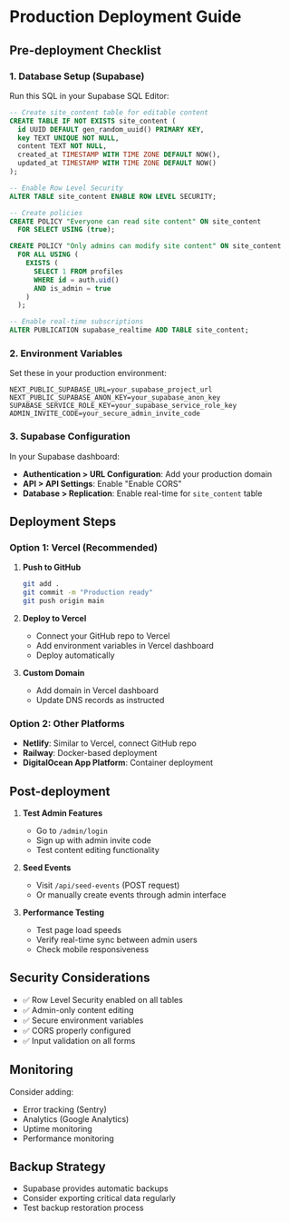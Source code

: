 # Production Deployment Guide

## Pre-deployment Checklist

### 1. Database Setup (Supabase)
Run this SQL in your Supabase SQL Editor:

```sql
-- Create site_content table for editable content
CREATE TABLE IF NOT EXISTS site_content (
  id UUID DEFAULT gen_random_uuid() PRIMARY KEY,
  key TEXT UNIQUE NOT NULL,
  content TEXT NOT NULL,
  created_at TIMESTAMP WITH TIME ZONE DEFAULT NOW(),
  updated_at TIMESTAMP WITH TIME ZONE DEFAULT NOW()
);

-- Enable Row Level Security
ALTER TABLE site_content ENABLE ROW LEVEL SECURITY;

-- Create policies
CREATE POLICY "Everyone can read site content" ON site_content
  FOR SELECT USING (true);

CREATE POLICY "Only admins can modify site content" ON site_content
  FOR ALL USING (
    EXISTS (
      SELECT 1 FROM profiles
      WHERE id = auth.uid()
      AND is_admin = true
    )
  );

-- Enable real-time subscriptions
ALTER PUBLICATION supabase_realtime ADD TABLE site_content;
```

### 2. Environment Variables
Set these in your production environment:

```env
NEXT_PUBLIC_SUPABASE_URL=your_supabase_project_url
NEXT_PUBLIC_SUPABASE_ANON_KEY=your_supabase_anon_key
SUPABASE_SERVICE_ROLE_KEY=your_supabase_service_role_key
ADMIN_INVITE_CODE=your_secure_admin_invite_code
```

### 3. Supabase Configuration
In your Supabase dashboard:

- **Authentication > URL Configuration**: Add your production domain
- **API > API Settings**: Enable "Enable CORS"
- **Database > Replication**: Enable real-time for `site_content` table

## Deployment Steps

### Option 1: Vercel (Recommended)

1. **Push to GitHub**
   ```bash
   git add .
   git commit -m "Production ready"
   git push origin main
   ```

2. **Deploy to Vercel**
   - Connect your GitHub repo to Vercel
   - Add environment variables in Vercel dashboard
   - Deploy automatically

3. **Custom Domain**
   - Add domain in Vercel dashboard
   - Update DNS records as instructed

### Option 2: Other Platforms

- **Netlify**: Similar to Vercel, connect GitHub repo
- **Railway**: Docker-based deployment
- **DigitalOcean App Platform**: Container deployment

## Post-deployment

1. **Test Admin Features**
   - Go to `/admin/login`
   - Sign up with admin invite code
   - Test content editing functionality

2. **Seed Events**
   - Visit `/api/seed-events` (POST request)
   - Or manually create events through admin interface

3. **Performance Testing**
   - Test page load speeds
   - Verify real-time sync between admin users
   - Check mobile responsiveness

## Security Considerations

- ✅ Row Level Security enabled on all tables
- ✅ Admin-only content editing
- ✅ Secure environment variables
- ✅ CORS properly configured
- ✅ Input validation on all forms

## Monitoring

Consider adding:
- Error tracking (Sentry)
- Analytics (Google Analytics)
- Uptime monitoring
- Performance monitoring

## Backup Strategy

- Supabase provides automatic backups
- Consider exporting critical data regularly
- Test backup restoration process
